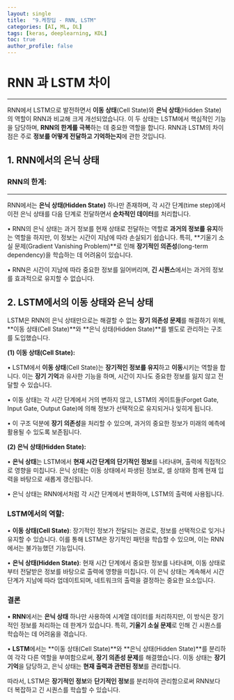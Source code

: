 ```yaml
---
layout: single
title:  "9.케창딥 - RNN, LSTM"
categories: [AI, ML, DL]
tags: [keras, deeplearning, KDL]
toc: true
author_profile: false
---
```


# RNN 과 LSTM 차이
---
RNN에서 LSTM으로 발전하면서 **이동 상태**(Cell State)와 **은닉 상태**(Hidden State)의 역할이 RNN과 비교해 크게 개선되었습니다. 이 두 상태는 LSTM에서 핵심적인 기능을 담당하며, **RNN의 한계를 극복**하는 데 중요한 역할을 합니다. RNN과 LSTM의 차이점은 주로 **정보를 어떻게 전달하고 기억하는지**에 관한 것입니다.

## **1. RNN에서의 은닉 상태**

### **RNN의 한계:**
---
RNN에서는 **은닉 상태(Hidden State)** 하나만 존재하며, 각 시간 단계(time step)에서 이전 은닉 상태를 다음 단계로 전달하면서 **순차적인 데이터**를 처리합니다.

• RNN의 은닉 상태는  과거 정보를 현재 상태로 전달하는 역할로 **과거의 정보를 유지**하는 역할을 하지만, 이 정보는 시간이 지남에 따라 손실되기 쉽습니다. 특히, **기울기 소실 문제(Gradient Vanishing Problem)**로 인해 **장기적인 의존성**(long-term dependency)을 학습하는 데 어려움이 있습니다.

• RNN은 시간이 지남에 따라 중요한 정보를 잃어버리며, **긴 시퀀스**에서는 과거의 정보를 효과적으로 유지할 수 없습니다.


## **2. LSTM에서의 이동 상태와 은닉 상태**

LSTM은 RNN의 은닉 상태만으로는 해결할 수 없는 **장기 의존성 문제**를 해결하기 위해, **이동 상태(Cell State)**와 **은닉 상태(Hidden State)**를 별도로 관리하는 구조를 도입했습니다.


**(1) 이동 상태(Cell State):**

• LSTM에서 **이동 상태**(Cell State)는 **장기적인 정보를 유지**하고 **이동**시키는 역할을 합니다. 이는 **장기 기억**과 유사한 기능을 하며, 시간이 지나도 중요한 정보를 잃지 않고 전달할 수 있습니다.

• 이동 상태는 각 시간 단계에서 거의 변하지 않고, LSTM의 게이트들(Forget Gate, Input Gate, Output Gate)에 의해 정보가 선택적으로 유지되거나 잊히게 됩니다.

• 이 구조 덕분에 **장기 의존성**을 처리할 수 있으며, 과거의 중요한 정보가 미래의 예측에 활용될 수 있도록 보존됩니다.

**(2) 은닉 상태(Hidden State):**

• **은닉 상태**는 LSTM에서 **현재 시간 단계의 단기적인 정보**를 나타내며, 출력에 직접적으로 영향을 미칩니다. 은닉 상태는 이동 상태에서 파생된 정보로, 셀 상태와 함께 현재 입력을 바탕으로 새롭게 갱신됩니다.

• 은닉 상태는 RNN에서처럼 각 시간 단계에서 변화하며, LSTM의 출력에 사용됩니다.

  
### **LSTM에서의 역할:**

• **이동 상태(Cell State)**: 장기적인 정보가 전달되는 경로로, 정보를 선택적으로 잊거나 유지할 수 있습니다. 이를 통해 LSTM은 장기적인 패턴을 학습할 수 있으며, 이는 RNN에서는 불가능했던 기능입니다.

• **은닉 상태(Hidden State)**: 현재 시간 단계에서 중요한 정보를 나타내며, 이동 상태로부터 전달받은 정보를 바탕으로 출력에 영향을 미칩니다. 이 은닉 상태는 계속해서 시간 단계가 지남에 따라 업데이트되며, 네트워크의 출력을 결정하는 중요한 요소입니다.


### 결론
• **RNN**에서는 **은닉 상태** 하나만 사용하여 시계열 데이터를 처리하지만, 이 방식은 장기적인 정보를 처리하는 데 한계가 있습니다. 특히, **기울기 소실 문제**로 인해 긴 시퀀스를 학습하는 데 어려움을 겪습니다.

• **LSTM**에서는 **이동 상태(Cell State)**와 **은닉 상태(Hidden State)**를 분리하여 각각 다른 역할을 부여함으로써, **장기 의존성 문제**를 해결했습니다. 이동 상태는 **장기 기억**을 담당하고, 은닉 상태는 **현재 출력과 관련된 정보**를 관리합니다.

따라서, LSTM은 **장기적인 정보**와 **단기적인 정보**를 분리하여 관리함으로써 RNN보다 더 복잡하고 긴 시퀀스를 학습할 수 있습니다.